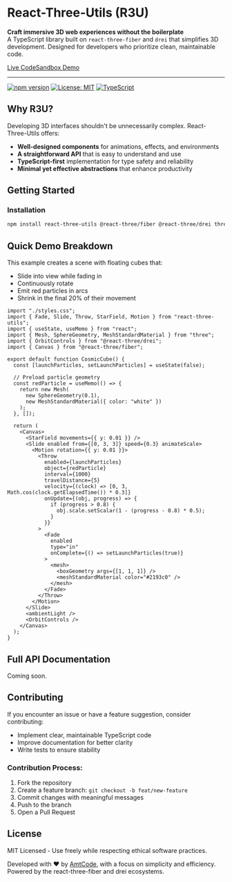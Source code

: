 # React-Three-Utils (R3U)

**Craft immersive 3D web experiences without the boilerplate**  
A TypeScript library built on `react-three-fiber` and `drei` that simplifies 3D development. Designed for developers who prioritize clean, maintainable code.

[Live CodeSandbox Demo](https://codesandbox.io/p/sandbox/fz7p5s)

---

[![npm version](https://img.shields.io/npm/v/react-three-utils)](https://www.npmjs.com/package/react-three-utils)  [![License: MIT](https://img.shields.io/badge/License-MIT-blue.svg)](https://opensource.org/licenses/MIT)  [![TypeScript](https://img.shields.io/badge/%3C%2F%3E-TypeScript-%230074c1.svg)](https://www.typescriptlang.org/)

## Why R3U?

Developing 3D interfaces shouldn't be unnecessarily complex. React-Three-Utils offers:

- **Well-designed components** for animations, effects, and environments
- **A straightforward API** that is easy to understand and use
- **TypeScript-first** implementation for type safety and reliability
- **Minimal yet effective abstractions** that enhance productivity

## Getting Started

### Installation
```bash
npm install react-three-utils @react-three/fiber @react-three/drei three
```

## Quick Demo Breakdown

This example creates a scene with floating cubes that:
- Slide into view while fading in
- Continuously rotate
- Emit red particles in arcs
- Shrink in the final 20% of their movement

```tsx
import "./styles.css";
import { Fade, Slide, Throw, StarField, Motion } from "react-three-utils";
import { useState, useMemo } from "react";
import { Mesh, SphereGeometry, MeshStandardMaterial } from "three";
import { OrbitControls } from "@react-three/drei";
import { Canvas } from "@react-three/fiber";

export default function CosmicCube() {
  const [launchParticles, setLaunchParticles] = useState(false);

  // Preload particle geometry
  const redParticle = useMemo(() => {
    return new Mesh(
      new SphereGeometry(0.1),
      new MeshStandardMaterial({ color: "white" })
    );
  }, []);

  return (
    <Canvas>
      <StarField movements={{ y: 0.01 }} />
      <Slide enabled from={[0, 3, 3]} speed={0.3} animateScale>
        <Motion rotation={{ y: 0.01 }}>
          <Throw
            enabled={launchParticles}
            object={redParticle}
            interval={1000}
            travelDistance={5}
            velocity={(clock) => [0, 3, Math.cos(clock.getElapsedTime()) * 0.3]}
            onUpdate={(obj, progress) => {
              if (progress > 0.8) {
                obj.scale.setScalar(1 - (progress - 0.8) * 0.5);
              }
            }}
          >
            <Fade 
              enabled 
              type="in" 
              onComplete={() => setLaunchParticles(true)}
            >
              <mesh>
                <boxGeometry args={[1, 1, 1]} />
                <meshStandardMaterial color="#2193c0" />
              </mesh>
            </Fade>
          </Throw>
        </Motion>
      </Slide>
      <ambientLight />
      <OrbitControls />
    </Canvas>
  );
}
```

## Full API Documentation

Coming soon.

## Contributing

If you encounter an issue or have a feature suggestion, consider contributing:

- Implement clear, maintainable TypeScript code
- Improve documentation for better clarity
- Write tests to ensure stability

### Contribution Process:

1. Fork the repository
2. Create a feature branch: `git checkout -b feat/new-feature`
3. Commit changes with meaningful messages
4. Push to the branch
5. Open a Pull Request

## License

MIT Licensed - Use freely while respecting ethical software practices.

Developed with ❤️ by [AmtCode](https://amtcode.com), with a focus on simplicity and efficiency. Powered by the react-three-fiber and drei ecosystems.